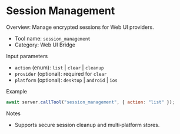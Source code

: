 # Session Management

Overview: Manage encrypted sessions for Web UI providers.

- Tool name: `session_management`
- Category: Web UI Bridge

Input parameters
- `action` (enum): `list` | `clear` | `cleanup`
- `provider` (optional): required for `clear`
- `platform` (optional): `desktop` | `android` | `ios`

Example
```javascript
await server.callTool("session_management", { action: "list" });
```

Notes
- Supports secure session cleanup and multi‑platform stores.
